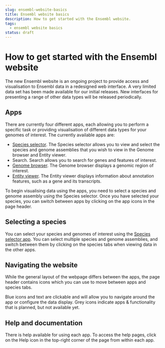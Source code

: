 ```yaml
---
slug: ensembl-website-basics
title: Ensembl website basics
description: How to get started with the Ensembl website.
tags:
  - ensembl website basics
status: draft
---
```


# How to get started with the Ensembl website

The new Ensembl website is an ongoing project to provide access and visualisation to Ensembl data in a redesigned web interface. A very limited data set has been made available for our initial releases. New interfaces for presenting a range of other data types will be released periodically.

## Apps

There are currently four different apps, each allowing you to perform a specific task or providing visualisation of different data types for your genomes of interest. The currently available apps are:

- [Species selector](species-selector.md). The Species selector allows you to view and select the species and genome assemblies that you wish to view in the Genome browser and Entity viewer.
- Search. Search allows you to search for genes and features of interest.
- [Genome browser](../using-ensembl/viewing-ensembl-data/genome-browser/browser.md). The Genome browser displays a genomic region of interest.
- [Entity viewer](../using-ensembl/viewing-ensembl-data/entity-viewer/entity-viewer.md). The Entity viewer displays information about annotation features, such as a gene and its transcripts.

To begin visualising data using the apps, you need to select a species and genome assembly using the Species selector. Once you have selected your species, you can switch between apps by clicking on the app icons in the page header.

## Selecting a species

You can select your species and genomes of interest using the [Species selector app](species-selector.md). You can select multiple species and genome assemblies, and switch between them by clicking on the species tabs when viewing data in the other apps.

## Navigating the website

While the general layout of the webpage differs between the apps, the page header contains icons which you can use to move between apps and species tabs.
 
Blue icons and text are clickable and will allow you to navigate around the app or configure the data display. Grey icons indicate apps & functionality that is planned, but not available yet.
 
## Help and documentation
There is help available for using each app. To access the help pages, click on the Help icon in the top-right corner of the page from within each app. 
